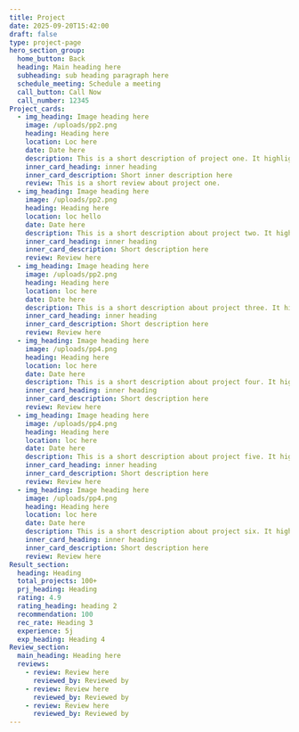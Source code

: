 ```yaml
---
title: Project
date: 2025-09-20T15:42:00
draft: false
type: project-page
hero_section_group:
  home_button: Back
  heading: Main heading here
  subheading: sub heading paragraph here
  schedule_meeting: Schedule a meeting
  call_button: Call Now
  call_number: 12345
Project_cards:
  - img_heading: Image heading here
    image: /uploads/pp2.png
    heading: Heading here
    location: Loc here
    date: Date here
    description: This is a short description of project one. It highlights
    inner_card_heading: inner heading
    inner_card_description: Short inner description here
    review: This is a short review about project one.
  - img_heading: Image heading here
    image: /uploads/pp2.png
    heading: Heading here
    location: loc hello
    date: Date here
    description: This is a short description about project two. It highlights
    inner_card_heading: inner heading
    inner_card_description: Short description here
    review: Review here
  - img_heading: Image heading here
    image: /uploads/pp2.png
    heading: Heading here
    location: loc here
    date: Date here
    description: This is a short description about project three. It highlights
    inner_card_heading: inner heading
    inner_card_description: Short description here
    review: Review here
  - img_heading: Image heading here
    image: /uploads/pp4.png
    heading: Heading here
    location: loc here
    date: Date here
    description: This is a short description about project four. It highlights
    inner_card_heading: inner heading
    inner_card_description: Short description here
    review: Review here
  - img_heading: Image heading here
    image: /uploads/pp4.png
    heading: Heading here
    location: loc here
    date: Date here
    description: This is a short description about project five. It highlights
    inner_card_heading: inner heading
    inner_card_description: Short description here
    review: Review here
  - img_heading: Image heading here
    image: /uploads/pp4.png
    heading: Heading here
    location: loc here
    date: Date here
    description: This is a short description about project six. It highlights
    inner_card_heading: inner heading
    inner_card_description: Short description here
    review: Review here
Result_section:
  heading: Heading
  total_projects: 100+
  prj_heading: Heading
  rating: 4.9
  rating_heading: heading 2
  recommendation: 100
  rec_rate: Heading 3
  experience: 5j
  exp_heading: Heading 4
Review_section:
  main_heading: Heading here
  reviews:
    - review: Review here
      reviewed_by: Reviewed by
    - review: Review here
      reviewed_by: Reviewed by
    - review: Review here
      reviewed_by: Reviewed by
---
```


